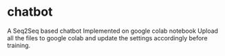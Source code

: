 # chatbot
A Seq2Seq based chatbot
Implemented on google colab notebook
Upload all the files to google colab and update the settings accordingly before training.

